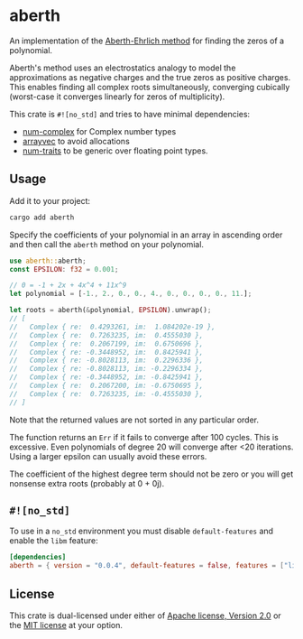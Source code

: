 aberth
======

An implementation of the
[Aberth-Ehrlich method](https://en.wikipedia.org/wiki/Aberth_method)
for finding the zeros of a polynomial.

Aberth's method uses an electrostatics analogy to model the approximations as
negative charges and the true zeros as positive charges. This enables
finding all complex roots simultaneously, converging cubically (worst-case it
converges linearly for zeros of multiplicity).

This crate is `#![no_std]` and tries to have minimal dependencies:
- [num-complex](https://crates.io/crates/num-complex) for Complex number types
- [arrayvec](https://crates.io/crates/arrayvec) to avoid allocations
- [num-traits](https://crates.io/crates/num-traits) to be generic over floating
point types.


Usage
-----

Add it to your project:
```sh
cargo add aberth
```

Specify the coefficients of your polynomial in an array in ascending order
and then call the `aberth` method on your polynomial.
```rust ignore
use aberth::aberth;
const EPSILON: f32 = 0.001;

// 0 = -1 + 2x + 4x^4 + 11x^9
let polynomial = [-1., 2., 0., 0., 4., 0., 0., 0., 0., 11.];

let roots = aberth(&polynomial, EPSILON).unwrap();
// [
//   Complex { re:  0.4293261, im:  1.084202e-19 },
//   Complex { re:  0.7263235, im:  0.4555030 },
//   Complex { re:  0.2067199, im:  0.6750696 },
//   Complex { re: -0.3448952, im:  0.8425941 },
//   Complex { re: -0.8028113, im:  0.2296336 },
//   Complex { re: -0.8028113, im: -0.2296334 },
//   Complex { re: -0.3448952, im: -0.8425941 },
//   Complex { re:  0.2067200, im: -0.6750695 },
//   Complex { re:  0.7263235, im: -0.4555030 },
// ]
```

Note that the returned values are not sorted in any particular order.

The function returns an `Err` if it fails to converge after 100 cycles. This
is excessive. Even polynomials of degree 20 will converge after <20 iterations.
Using a larger epsilon can usually avoid these errors.

The coefficient of the highest degree term should not be zero or you will get
nonsense extra roots (probably at 0 + 0j).


`#![no_std]`
--------

To use in a `no_std` environment you must disable `default-features` and enable
the `libm` feature:
```toml
[dependencies]
aberth = { version = "0.0.4", default-features = false, features = ["libm"] }
```


License
-------

This crate is dual-licensed under either of
[Apache license, Version 2.0](http://www.apache.org/licenses/LICENSE-2.0)
or the
[MIT license](http://opensource.org/licenses/MIT)
at your option.
